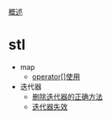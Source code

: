 [概述](README.md)

# stl
* map
    * [operator[]使用](stl/map/operator[]使用.md)
* 迭代器
    * [删除迭代器的正确方法](stl/迭代器/删除迭代器的正确方法.md)
    * [迭代器失效](stl/迭代器/迭代器失效.md)
